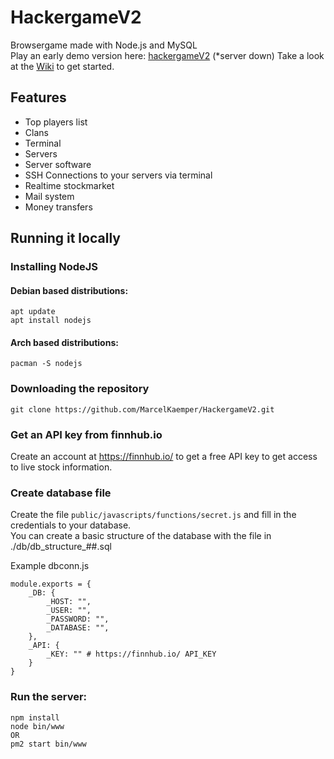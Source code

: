 # HackergameV2
Browsergame made with Node.js and MySQL  
Play an early demo version here: [hackergameV2](https://game.marcelkaemper.de)  (*server down)
Take a look at the [Wiki](https://github.com/MarcelKaemper/HackergameV2/wiki/tutorial) to get started.  

## Features
* Top players list
* Clans
* Terminal
* Servers
* Server software
* SSH Connections to your servers via terminal
* Realtime stockmarket
* Mail system
* Money transfers


## Running it locally

### Installing NodeJS

#### Debian based distributions:

```
apt update
apt install nodejs
```
#### Arch based distributions:

```
pacman -S nodejs
```

### Downloading the repository

```
git clone https://github.com/MarcelKaemper/HackergameV2.git
```
### Get an API key from finnhub.io
Create an account at https://finnhub.io/ to get a free API key to get access to live stock information.  

### Create database file

Create the file ```public/javascripts/functions/secret.js``` and fill in the credentials to your database.  
You can create a basic structure of the database with the file in ./db/db_structure_##.sql

Example dbconn.js
```
module.exports = {
    _DB: {
        _HOST: "",
        _USER: "",
        _PASSWORD: "",
        _DATABASE: "",
    },
    _API: {
        _KEY: "" # https://finnhub.io/ API_KEY
    }
}

```

### Run the server:  

``` 
npm install  
node bin/www  
OR
pm2 start bin/www
```
